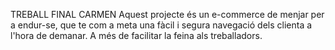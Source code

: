 TREBALL FINAL CARMEN
Aquest projecte és un e-commerce de menjar per a endur-se, que te com a meta una fàcil i segura navegació dels clienta a l'hora de demanar. A més de facilitar la feina als treballadors. 
